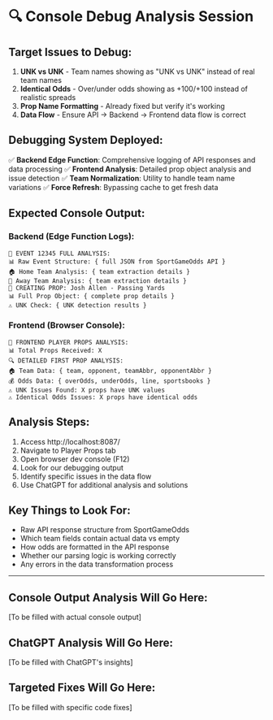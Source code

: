 # 🔍 Console Debug Analysis Session

## Target Issues to Debug:
1. **UNK vs UNK** - Team names showing as "UNK vs UNK" instead of real team names
2. **Identical Odds** - Over/under odds showing as +100/+100 instead of realistic spreads
3. **Prop Name Formatting** - Already fixed but verify it's working
4. **Data Flow** - Ensure API → Backend → Frontend data flow is correct

## Debugging System Deployed:
✅ **Backend Edge Function**: Comprehensive logging of API responses and data processing
✅ **Frontend Analysis**: Detailed prop object analysis and issue detection
✅ **Team Normalization**: Utility to handle team name variations
✅ **Force Refresh**: Bypassing cache to get fresh data

## Expected Console Output:

### Backend (Edge Function Logs):
```
🎯 EVENT 12345 FULL ANALYSIS:
📊 Raw Event Structure: { full JSON from SportGameOdds API }
🏠 Home Team Analysis: { team extraction details }
🚗 Away Team Analysis: { team extraction details }
🎲 CREATING PROP: Josh Allen - Passing Yards
📊 Full Prop Object: { complete prop details }
⚠️ UNK Check: { UNK detection results }
```

### Frontend (Browser Console):
```
🎯 FRONTEND PLAYER PROPS ANALYSIS:
📊 Total Props Received: X
🔍 DETAILED FIRST PROP ANALYSIS:
🏠 Team Data: { team, opponent, teamAbbr, opponentAbbr }
💰 Odds Data: { overOdds, underOdds, line, sportsbooks }
⚠️ UNK Issues Found: X props have UNK values
⚠️ Identical Odds Issues: X props have identical odds
```

## Analysis Steps:
1. Access http://localhost:8087/
2. Navigate to Player Props tab
3. Open browser dev console (F12)
4. Look for our debugging output
5. Identify specific issues in the data flow
6. Use ChatGPT for additional analysis and solutions

## Key Things to Look For:
- Raw API response structure from SportGameOdds
- Which team fields contain actual data vs empty
- How odds are formatted in the API response
- Whether our parsing logic is working correctly
- Any errors in the data transformation process

---

## Console Output Analysis Will Go Here:
[To be filled with actual console output]

## ChatGPT Analysis Will Go Here:
[To be filled with ChatGPT's insights]

## Targeted Fixes Will Go Here:
[To be filled with specific code fixes]
